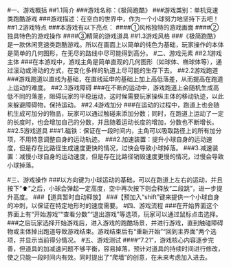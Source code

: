 #一、游戏概括
##1.1简介
###游戏名称：《极简跑酷》
###游戏类别：单机竞速类跑酷游戏
###游戏描述：在空白的世界中，作为一个小球努力地坚持下去吧！
##1.2游戏特点
###本游戏有以下亮点：
####①风格独特的游戏画面
####②独具特色的游戏操作
####③精简的游戏道具
##1.3游戏风格
###《极简跑酷》是一款休闲竞速类跑酷游戏。所以在画面上以简单的纯色为基础，玩家操作的本体是简单的几何图形，在无尽的路线中尽可能得到高分。
#二、游戏元素
##2.1游戏主体
###在本游戏中，游戏主角是简单直观的几何图形（如球体、椭球体等），通过滚动或滑动的方式，在变化多样的轨道上尽可能的生存下去。
##2.2游戏跑道
###游戏跑道以直线为基础，在直线延申的基础上加上高低落差，从而提高在跑道上运动的难度。
##2.3游戏障碍
###在不断的运动中，游戏跑道上会随机生成高低不同的落差，阻碍玩家的平稳运动，这时候需要玩家操纵主体的移动轨迹，以此来躲避障碍物，保持运动。
##2.4游戏加分
###在运动的过程中，跑道上也会随机生成可加分的物品，玩家可以通过触碰来添加分数；同时，在跑道上运动了一定的长度时，也会增加自己的分数，并且随着运动长度的增加，分数也不断增长。
##2.5游戏道具
###1.磁铁：保证在一段时间内，主角可以吸取路径上的所有加分项，不用特意调整自身的运动轨迹。
###2.加速装置：提升小球自身的运动速度，但是存在比路径生成速度更快的情况，过快会导致小球掉落。
###3.减速装置：减慢小球自身的运动速度，但是存在比路径销毁速度更慢的情况，过慢会导致小球掉落。


#三、游戏操作
###以方向键为小球运动的基础，可以在跑道上左右的运动，并且按下“⬆”之后，小球会弹起一定高度，空中再次按下则会释放“二段跳”，进一步提升高度。
###【道具暂时自动释放】
###【预加入“shift”键来提供一个小球自身的冲刺，以保证在特定地形时的速度需要。
#四、游戏流程
###在开始界面这个界面上有“开始游戏”“查看分数”“退出游戏”等选项，玩家可以通过鼠标点击选择。
###之后玩家选择开始游戏后，进入游戏的跑酷场景，并进行游戏，直到触碰障碍物或主体掉出跑道导致游戏结束。游戏结束后有“重新开始”“回到主界面”两个选项，并显示当前得分情况。
#五、游戏测试
####“7.21”，游戏核心内容逐步完善，但道具的加减速问题不够平衡，容易掉落，预计对道具的持续时间进行修改，使之只能一段时间内有效。同时提出了“爬墙”的创意，在未来考虑加入进去。

